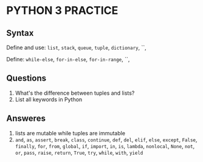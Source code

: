 # PYTHON 3 PRACTICE

## Syntax

Define and use:
 `list`,
 `stack`,
 `queue`,
 `tuple`,
 `dictionary`,
 ``,

Define:
 `while-else`,
 `for-in-else`,
 `for-in-range`,
 ``,

## Questions

1. What's the difference between tuples and lists?
2. List all keywords in Python

## Answeres

1. lists are mutable while tuples are immutable
2. `and`,
 `as`,
 `assert`,
 `break`,
 `class`,
 `continue`,
 `def`,
 `del`,
 `elif`,
 `else`,
 `except`,
 `False`,
 `finally`,
 `for`,
 `from`,
 `global`,
 `if`,
 `import`,
 `in`,
 `is`,
 `lambda`,
 `nonlocal`,
 `None`,
 `not`,
 `or`,
 `pass`,
 `raise`,
 `return`,
 `True`,
 `try`,
 `while`,
 `with`,
 `yield`

